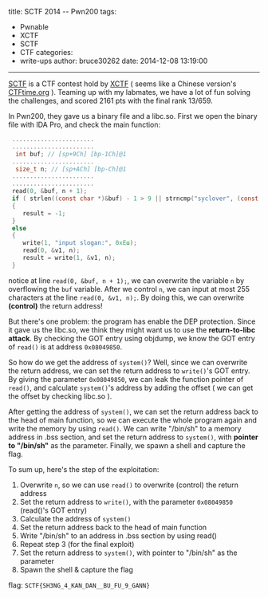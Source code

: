 title: SCTF 2014 -- Pwn200
tags:
  - Pwnable
  - XCTF
  - SCTF
  - CTF
categories:
  - write-ups
author: bruce30262
date: 2014-12-08 13:19:00
---
[SCTF](http://ctf.sycsec.com/index.php/home) is a CTF contest hold by [XCTF](https://time.xctf.org.cn/) ( seems like a Chinese version's [CTFtime.org](https://ctftime.org/) ). Teaming up with my labmates, we have a lot of fun solving the challenges, and scored 2161 pts with the final rank 13/659. 
<!-- more -->
In Pwn200, they gave us a binary file and a libc.so. First we open the binary file with IDA Pro, and check the main function:

```c
 .......................
 .......................
  int buf; // [sp+9Ch] [bp-1Ch]@1
 .......................
  size_t n; // [sp+ACh] [bp-Ch]@1
 .......................
 ....................... 
 read(0, &buf, n + 1);
 if ( strlen((const char *)&buf) - 1 > 9 || strncmp("syclover", (const char *)&buf, 8u) )
 {
    result = -1;
 }
 else
 {
    write(1, "input slogan:", 0xEu);
    read(0, &v1, n);
    result = write(1, &v1, n);
 }
```	
notice at line `read(0, &buf, n + 1);`, we can overwrite the variable `n` by overflowing the `buf` variable. After we control `n`, we can input at most 255 characters at the line `read(0, &v1, n);`. By doing this, we can overwrite **(control)** the return address! 

But there's one problem: the program has enable the DEP protection. Since it gave us the libc.so, we think they might want us to use the **return-to-libc attack**. By checking the GOT entry using objdump, we know the GOT entry of `read()` is at address `0x08049850`. 

So how do we get the address of `system()`? Well, since we can overwrite the return address, we can set the return address to `write()`'s GOT entry. By giving the parameter `0x08049850`, we can leak the function pointer of `read()`, and calculate `system()`'s address by adding the offset ( we can get the offset by checking libc.so ).

After getting the address of `system()`, we can set the return address back to the head of main function, so we can execute the whole program again and write the memory by using `read()`. We can write "/bin/sh" to a memory address in .bss section, and set the return address to `system()`, with **pointer to "/bin/sh"** as the parameter. Finally, we spawn a shell and capture the flag.

To sum up, here's the step of the exploitation:
1. Overwrite `n`, so we can use `read()` to overwrite (control) the return address
2. Set the return address to `write()`, with the parameter `0x08049850` (read()'s GOT entry)
3. Calculate the address of `system()`
4. Set the return address back to the head of main function
5. Write "/bin/sh" to an address in .bss section by using read()
6. Repeat step 3 (for the final exploit)
7. Set the return address to `system()`, with pointer to "/bin/sh" as the parameter
8. Spawn the shell & capture the flag
 
flag: `SCTF{SH3NG_4_KAN_DAN__BU_FU_9_GANN}`